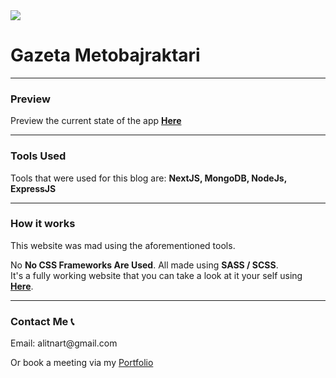 <img src="https://i.ibb.co/YQgTv5X/ezgif-5-16785e4dbb.gif" />
<h1>Gazeta Metobajraktari</h1>
<hr>
<h3>Preview</h3>
Preview the current state of the app <strong><a href="https://metobajraktari-gazeta.vercel.app/">Here</a></strong>
<hr>
<h3>Tools Used</h3> 
<p>Tools that were used for this blog are: <strong>NextJS, MongoDB, NodeJs, ExpressJS</strong></p>
<hr>
<h3>How it works</h3>
<p>This website was mad using the aforementioned tools. <br>
<p>No <strong>No CSS Frameworks Are Used</strong>. All made using <strong>SASS / SCSS</strong>.<br>
It's a fully working website that you can take a look at it your self using <a href='https://metobajraktari-gazeta.vercel.app/'><strong>Here</strong></a>.</p>
<hr>
<h3>Contact Me 📞</h3>
<p>Email: alitnart@gmail.com</p>
<p>Or book a meeting via my <a href="https://nartaliti.me"> Portfolio</a></p>
